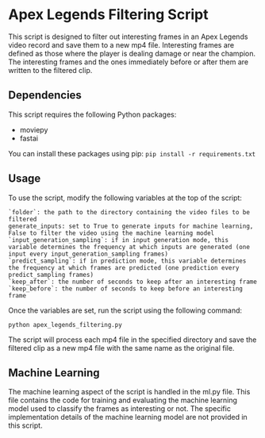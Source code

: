 # Apex Legends Filtering Script

This script is designed to filter out interesting frames in an Apex Legends video record and save them to a new mp4 file. Interesting frames are defined as those where the player is dealing damage or near the champion. The interesting frames and the ones immediately before or after them are written to the filtered clip.

## Dependencies

This script requires the following Python packages:
- moviepy
- fastai

You can install these packages using pip:
`pip install -r requirements.txt`

## Usage

To use the script, modify the following variables at the top of the script:

    `folder`: the path to the directory containing the video files to be filtered
    generate_inputs: set to True to generate inputs for machine learning, False to filter the video using the machine learning model
    `input_generation_sampling`: if in input generation mode, this variable determines the frequency at which inputs are generated (one input every input_generation_sampling frames)
    `predict_sampling`: if in prediction mode, this variable determines the frequency at which frames are predicted (one prediction every predict_sampling frames)
    `keep_after`: the number of seconds to keep after an interesting frame
    `keep_before`: the number of seconds to keep before an interesting frame

Once the variables are set, run the script using the following command:

`python apex_legends_filtering.py`

The script will process each mp4 file in the specified directory and save the filtered clip as a new mp4 file with the same name as the original file.

## Machine Learning

The machine learning aspect of the script is handled in the ml.py file. This file contains the code for training and evaluating the machine learning model used to classify the frames as interesting or not. The specific implementation details of the machine learning model are not provided in this script.
